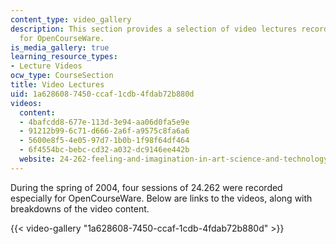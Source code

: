 ```yaml
---
content_type: video_gallery
description: This section provides a selection of video lectures recorded especially
  for OpenCourseWare.
is_media_gallery: true
learning_resource_types:
- Lecture Videos
ocw_type: CourseSection
title: Video Lectures
uid: 1a628608-7450-ccaf-1cdb-4fdab72b880d
videos:
  content:
  - 4bafcdd8-677e-113d-3e94-aa06d0fa5e9e
  - 91212b99-6c71-d666-2a6f-a9575c8fa6a6
  - 5600e8f5-4e05-97d7-1b0b-1f98f64df464
  - 6f4554bc-bebc-cd32-a032-dc9146ee442b
  website: 24-262-feeling-and-imagination-in-art-science-and-technology-spring-2004
---
```


During the spring of 2004, four sessions of 24.262 were recorded especially for OpenCourseWare. Below are links to the videos, along with breakdowns of the video content.

{{< video-gallery "1a628608-7450-ccaf-1cdb-4fdab72b880d" >}}

